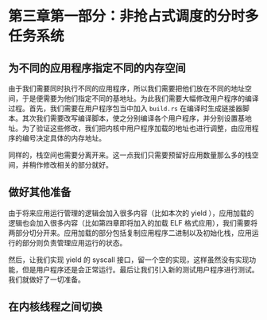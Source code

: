 # 第三章第一部分：非抢占式调度的分时多任务系统

## 为不同的应用程序指定不同的内存空间

由于我们需要同时执行不同的应用程序，所以我们需要把他们放在不同的地址空间，于是便需要为他们指定不同的基地址。为此我们需要大幅修改用户程序的编译过程。首先，我们需要在用户程序包当中加入 `build.rs` 在编译时生成链接器脚本。其次我们需要改写编译脚本，使之分别编译各个用户程序，并分别设置基地址。为了验证这些修改，我们把内核中用户程序加载的地址也进行调整，由应用程序的编号决定具体的内存地址。

同样的，栈空间也需要分离开来。这一点我们只需要预留好应用数量那么多的栈空间，并稍作修改相关的部分就好。

## 做好其他准备

由于将来应用运行管理的逻辑会加入很多内容（比如本次的 yield ），应用加载的逻辑也会加入很多内容（比如第四章即将加入的加载 ELF 格式应用），我们需要将两部分切分开来。应用加载的部分包括复制应用程序二进制以及初始化栈，应用运行的部分则负责管理应用运行的状态。

然后，让我们实现 yield 的 syscall 接口，留一个空的实现，这样虽然没有实现功能，但是用户程序还是会正常运行。最后让我们引入新的测试用户程序进行测试。我们就做好了一切准备。

## 在内核线程之间切换


